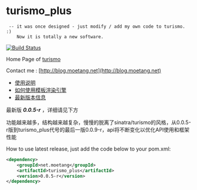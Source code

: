 turismo_plus
======================================================================
     -- it was once designed - just modify / add my own code to turismo. :)
        Now it is totally a new software.
[![Build Status](https://travis-ci.org/goodplayer/turismo_plus.png?branch=master)](https://travis-ci.org/goodplayer/turismo_plus)

Home Page of [turismo](https://github.com/ghosthack/turismo)

Contact me : [http://blog.moetang.net](http://blog.moetang.net)

* [使用说明](https://github.com/goodplayer/turismo_plus/wiki/%E4%BD%BF%E7%94%A8%E8%AF%B4%E6%98%8E)
* [如何使用模板渲染引擎](https://github.com/goodplayer/turismo_plus/wiki/%E5%A6%82%E4%BD%95%E4%BD%BF%E7%94%A8%E6%A8%A1%E6%9D%BF%E6%B8%B2%E6%9F%93%E5%BC%95%E6%93%8E)
* [最新版本信息](https://github.com/goodplayer/turismo_plus/wiki/%E6%9C%80%E6%96%B0%E7%89%88%E6%9C%AC%E4%BF%A1%E6%81%AF)

最新版 **_0.0.5-r_** ，详细请见下方

功能越来越多，结构越来越复杂，慢慢的脱离了sinatra/turismo的风格，从0.0.5-r版到turismo_plus代号的最后一版0.0.9-r，api将不断变化以优化API使用和框架性能

How to use latest release, just add the code below to your pom.xml:

```xml
<dependency>
    <groupId>net.moetang</groupId>
    <artifactId>turismo_plus</artifactId>
    <version>0.0.5-r</version>
</dependency>
```
